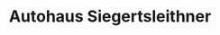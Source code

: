 ---
title: "Autohaus Siegertsleithner"
url: /mattighofen/autohaus-siegertsleithner-mattseerstrasse/
shop: Autowerkstatt
---